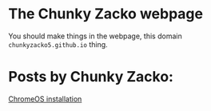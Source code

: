 # The Chunky Zacko webpage

You should make things in the webpage, this domain `chunkyzacko5.github.io` thing.

# Posts by Chunky Zacko:

[ChromeOS installation](https://chunkyzacko5.github.io/chromeos-installation)
